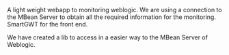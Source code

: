 A light weight webapp to monitoring weblogic.
We are using a connection to the MBean Server to obtain all the required information for the monitoring.
SmartGWT for the front end.

We have created a lib to access in a easier way to the MBean Server of Weblogic.